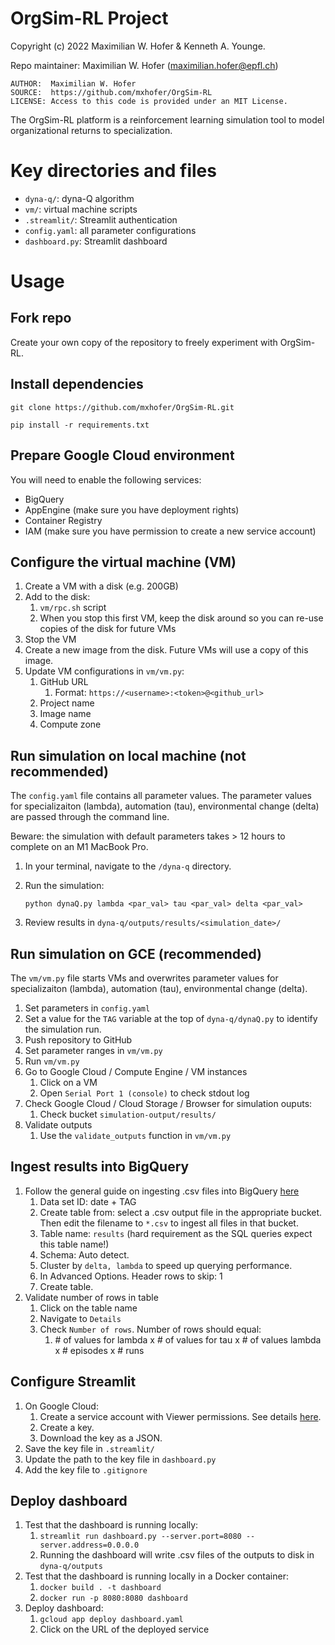 # OrgSim-RL Project

Copyright (c) 2022 Maximilian W. Hofer & Kenneth A. Younge.

Repo maintainer: Maximilian W. Hofer ([maximilian.hofer@epfl.ch](mailto:maximilian.hofer@epfl.ch))

	AUTHOR:  Maximilian W. Hofer  
	SOURCE:  https://github.com/mxhofer/OrgSim-RL  
	LICENSE: Access to this code is provided under an MIT License.  

The OrgSim-RL platform is a reinforcement learning simulation tool to model organizational returns to specialization. 

# Key directories and files

- `dyna-q/`: dyna-Q algorithm 
- `vm/`: virtual machine scripts
- `.streamlit/`: Streamlit authentication
- `config.yaml`: all parameter configurations
- `dashboard.py`: Streamlit dashboard

# Usage
## Fork repo

Create your own copy of the repository to freely experiment with OrgSim-RL.

## Install dependencies

`git clone https://github.com/mxhofer/OrgSim-RL.git`

`pip install -r requirements.txt`

## Prepare Google Cloud environment

You will need to enable the following services:

- BigQuery
- AppEngine (make sure you have deployment rights)
- Container Registry 
- IAM (make sure you have permission to create a new service account) 

## Configure the virtual machine (VM)

1. Create a VM with a disk (e.g. 200GB)
2. Add to the disk: 
   1. `vm/rpc.sh` script
   2. When you stop this first VM, keep the disk around so you can re-use copies of the disk for future VMs
3. Stop the VM
4. Create a new image from the disk. Future VMs will use a copy of this image.
5. Update VM configurations in `vm/vm.py`:
   1. GitHub URL
      1. Format: `https://<username>:<token>@<github_url>`
   2. Project name
   3. Image name
   4. Compute zone 

## Run simulation on local machine (not recommended)

The `config.yaml` file contains all parameter values. The parameter values for specializaiton (lambda), automation (tau), environmental change (delta) are passed through the command line.

Beware: the simulation with default parameters takes > 12 hours to complete on an M1 MacBook Pro. 

1. In your terminal, navigate to the `/dyna-q` directory.
2. Run the simulation:

   `python dynaQ.py lambda <par_val> tau <par_val> delta <par_val>`
3. Review results in `dyna-q/outputs/results/<simulation_date>/`

## Run simulation on GCE (recommended)

The `vm/vm.py` file starts VMs and overwrites parameter values for specializaiton (lambda), automation (tau), environmental change (delta).

1. Set parameters in `config.yaml` 
2. Set a value for the `TAG` variable at the top of `dyna-q/dynaQ.py` to identify the simulation run.
3. Push repository to GitHub 
4. Set parameter ranges in `vm/vm.py`
5. Run `vm/vm.py`
6. Go to Google Cloud / Compute Engine / VM instances
   1. Click on a VM
   2. Open `Serial Port 1 (console)` to check stdout log
7. Check Google Cloud / Cloud Storage / Browser for simulation ouputs:
   1. Check bucket `simulation-output/results/`
8. Validate outputs
   1. Use the `validate_outputs` function in `vm/vm.py`

## Ingest results into BigQuery

1. Follow the general guide on ingesting .csv files into BigQuery [here](https://cloud.google.com/bigquery/docs/loading-data-cloud-storage-csv#console)
   1. Data set ID: date + TAG
   2. Create table from: select a .csv output file in the appropriate bucket. Then edit the filename to `*.csv` to ingest all files in that bucket.
   3. Table name: `results` (hard requirement as the SQL queries expect this table name!)
   4. Schema: Auto detect.
   5. Cluster by `delta, lambda` to speed up querying performance.
   6. In Advanced Options. Header rows to skip: 1
   7. Create table.
2. Validate number of rows in table
   1. Click on the table name
   2. Navigate to `Details`
   3. Check `Number of rows`. Number of rows should equal:
      1. \# of values for lambda x \# of values for tau x \# of values lambda x \# episodes x \# runs 

## Configure Streamlit

1. On Google Cloud: 
   1. Create a service account with Viewer permissions. See details [here](https://docs.streamlit.io/knowledge-base/tutorials/databases/bigquery).
   2. Create a key. 
   3. Download the key as a JSON. 
2. Save the key file in `.streamlit/`
3. Update the path to the key file in `dashboard.py`
4. Add the key file to `.gitignore`

## Deploy dashboard

1. Test that the dashboard is running locally:
   1. `streamlit run dashboard.py --server.port=8080 --server.address=0.0.0.0`
   2. Running the dashboard will write .csv files of the outputs to disk in `dyna-q/outputs`
2. Test that the dashboard is running locally in a Docker container:
   1. `docker build . -t dashboard`
   2. `docker run -p 8080:8080 dashboard`
3. Deploy dashboard:
   1. `gcloud app deploy dashboard.yaml`
   2. Click on the URL of the deployed service

